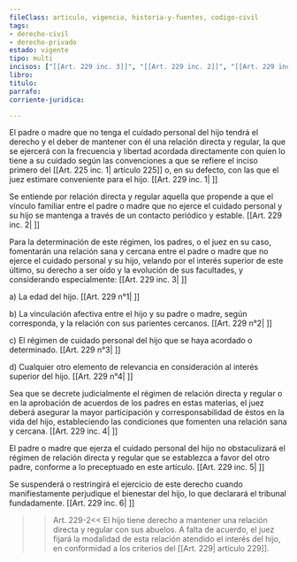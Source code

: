 ```yaml
---
fileClass: articulo, vigencia, historia-y-fuentes, codigo-civil
tags:
- derecho-civil
- derecho-privado
estado: vigente
tipo: multi
incisos: ["[[Art. 229 inc. 3]]", "[[Art. 229 inc. 2]]", "[[Art. 229 inc. 6]]", "[[Art. 229 inc. 1]]", "[[Art. 229 inc. 5]]", "[[Art. 229 inc. 4]]"]
libro:
titulo:
parrafo:
corriente-juridica:

---
```

El padre o madre que no tenga el cuidado personal del hijo tendrá el derecho y el deber de mantener con él una relación directa y regular, la que se ejercerá con la frecuencia y libertad acordada directamente con quien lo tiene a su cuidado según las convenciones a que se refiere el inciso primero del [[Art. 225 inc. 1| artículo 225]] o, en su defecto, con las que el juez estimare conveniente para el hijo. [[Art. 229 inc. 1| ]]

Se entiende por relación directa y regular aquella que propende a que el vínculo familiar entre el padre o madre que no ejerce el cuidado personal y su hijo se mantenga a través de un contacto periódico y estable. [[Art. 229 inc. 2| ]]

Para la determinación de este régimen, los padres, o el juez en su caso, fomentarán una relación sana y cercana entre el padre o madre que no ejerce el cuidado personal y su hijo, velando por el interés superior de este último, su derecho a ser oído y la evolución de sus facultades, y considerando especialmente: [[Art. 229 inc. 3| ]]

a) La edad del hijo. [[Art. 229 n°1| ]]

b) La vinculación afectiva entre el hijo y su padre o madre, según corresponda, y la relación con sus parientes cercanos. [[Art. 229 n°2| ]]

c) El régimen de cuidado personal del hijo que se haya acordado o determinado. [[Art. 229 n°3| ]]

d) Cualquier otro elemento de relevancia en consideración al interés superior del hijo. [[Art. 229 n°4| ]]

Sea que se decrete judicialmente el régimen de relación directa y regular o en la aprobación de acuerdos de los padres en estas materias, el juez deberá asegurar la mayor participación y corresponsabilidad de éstos en la vida del hijo, estableciendo las condiciones que fomenten una relación sana y cercana. [[Art. 229 inc. 4| ]]

El padre o madre que ejerza el cuidado personal del hijo no obstaculizará el régimen de relación directa y regular que se establezca a favor del otro padre, conforme a lo preceptuado en este artículo. [[Art. 229 inc. 5| ]]

Se suspenderá o restringirá el ejercicio de este derecho cuando manifiestamente perjudique el bienestar del hijo, lo que declarará el tribunal fundadamente. [[Art. 229 inc. 6| ]]

>>Art. 229-2<<
El hijo tiene derecho a mantener una relación directa y regular con sus abuelos. A falta de acuerdo, el juez fijará la modalidad de esta relación atendido el interés del hijo, en conformidad a los criterios del [[Art. 229| artículo 229]].